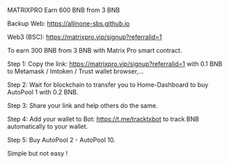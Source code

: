 <body>
<p>MATRIXPRO Earn 600 BNB from 3 BNB</p>
<p>Backup Web: <a href="https://allinone-sbs.github.io">https://allinone-sbs.github.io</a>

Web3 (BSC): <a href="https://matrixpro.vip/signup">https://matrixpro.vip/signup?referralid=1</a><br />

<p>To earn 300 BNB from 3 BNB with Matrix Pro smart contract.</p>

<p>Step 1: Copy the link: <a href="https://matrixpro.vip/signup?referralid=1">https://matrixpro.vip/signup?referralid=1</a>
with 0.1 BNB to Metamask / Imtoken / Trust wallet browser,…</p>
<p>Step 2: Wait for blockchain to transfer you to Home-Dashboard to buy AutoPool 1 with 0.2 BNB.</p>
<p>Step 3: Share your link and help others do the same.</p>
<p>Step 4: Add your wallet to Bot: <a href="https://t.me/tracktxbot">https://t.me/tracktxbot</a> to track BNB automatically to your wallet.</p>
<p>Step 5: Buy AutoPool 2 - AutoPool 10.</p>
<p>Simple but not easy !</p>

</p></p></body></html>

